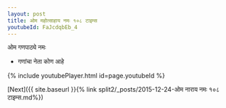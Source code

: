 ```yaml
---
layout: post
title: ओम महोत्साहाय नमः १०८ टाइम्स
youtubeId: FaJcdqbEb_4
---
```

 
 
 ओम गणपाठ्ये नमः  
 
 -  गणांचा नेता कोण आहे 
 
  
 
  
 
 
 
 
 
 


{% include youtubePlayer.html id=page.youtubeId %}
 
[Next]({{ site.baseurl }}{% link  split2/_posts/2015-12-24-ओम नाराय नमः १०८ टाइम्स.md%})
 

